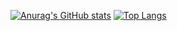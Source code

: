 
[![Anurag's GitHub stats](https://github-readme-stats.vercel.app/api?username=ethan-r-gallup&count_private=true&line_height=27)](https://github.com/anuraghazra/github-readme-stats)
[![Top Langs](https://github-readme-stats.vercel.app/api/top-langs/?username=ethan-r-gallup&hide=jupyter%20notebook&layout=compact)](https://github.com/anuraghazra/github-readme-stats)

